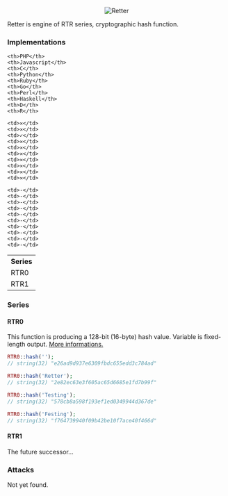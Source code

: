 <p align="center">
 	<img src="https://raw.github.com/MaciejCzyzewski/Retter/gh-pages/Retter.png" alt="Retter"/>
</p>

Retter is engine of RTR series, cryptographic hash function.

### Implementations

<table width="100%">
  <tr>
    <th width="100%">Series</th>
    
    <th>PHP</th>
    <th>Javascript</th>
    <th>C</th>
    <th>Python</th>
    <th>Ruby</th>
    <th>Go</th>
    <th>Perl</th>
    <th>Haskell</th>
    <th>D</th>
    <th>R</th>
  </tr>
  <tr>
    <td>RTR0</td>
    
    <td>✕</td>
    <td>✕</td>
    <td>✓</td>
    <td>✕</td>
    <td>✕</td>
    <td>✕</td>
    <td>✕</td>
    <td>✕</td>
    <td>✕</td>
    <td>✕</td>
  </tr>
  <tr>
    <td>RTR1</td>
    
    <td>-</td>
    <td>-</td>
    <td>-</td>
    <td>-</td>
    <td>-</td>
    <td>-</td>
    <td>-</td>
    <td>-</td>
    <td>-</td>
    <td>-</td>
  </tr>
</table>

### Series

#### RTR0

This function is producing a 128-bit (16-byte) hash value. Variable is fixed-length output. <a href="https://github.com/MaciejCzyzewski/Retter/tree/master/RTR0">More informations.</a>

```php
RTR0::hash('');
// string(32) "e26ad9d937e6309fbdc655edd3c784ad"

RTR0::hash('Retter');
// string(32) "2e82ec63e3f605ac65d6685e1fd7b99f"

RTR0::hash('Testing');
// string(32) "578cb8a598f193ef1ed0349944d367de"

RTR0::hash('Festing');
// string(32) "f764739940f09b42be10f7ace40f466d"
```

#### RTR1

The future successor...

### Attacks

Not yet found.
